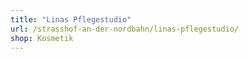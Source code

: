 ```yaml
---
title: "Linas Pflegestudio"
url: /strasshof-an-der-nordbahn/linas-pflegestudio/
shop: Kosmetik
---
```

